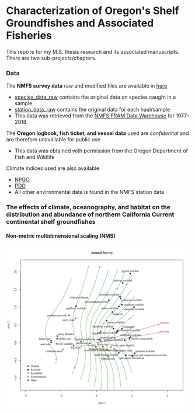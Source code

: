 # Characterization of Oregon's Shelf Groundfishes and Associated Fisheries

This repo is for my M.S. thesis research and its associated manuscripts. There are two sub-projects/chapters.

### Data
The **NMFS survey data** raw and modified files are available in [here](data/NMFS_data/)
- [species_data_raw](data/NMFS_data/species_data_raw.csv/) contains the original data on species caught in a sample
- [station_data_raw](data/NMFS_data/station_data_raw.csv/) contains the original data for each haul/sample
- This data was retrieved from the [NMFS FRAM Data Warehouse](https://www.webapps.nwfsc.noaa.gov/data/map) for 1977-2018

The **Oregon logbook, fish ticket, and vessel data** used are _confidential_ and are therefore unavailable for public use
- This data was obtained with permission from the Oregon Department of Fish and Wildlife

Climate indices used are also available
- [NPGO](data/Environmental_data/NPGO.csv/)
- [PDO](data/Environmental_data/PDO/)
- All other environmental data is found in the NMFS station data


### The effects of climate, oceanography, and habitat on the distribution and abundance of northern California Current continental shelf groundfishes
#### Non-metric multidimensional scaling (NMS)
![Survey ordinations|1038x919,20%](/final_figs/annual_ord_final.jpg)
